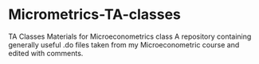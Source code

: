 # Micrometrics-TA-classes
TA Classes Materials for Microeconometrics class
A repository containing generally useful .do files taken from my Microeconometric course and edited with comments.

